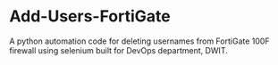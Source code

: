# Add-Users-FortiGate
A python automation code for deleting usernames from FortiGate 100F firewall using selenium built for DevOps department, DWIT.
